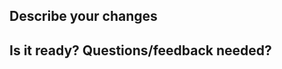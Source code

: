 ## Describe your changes

<!--- ONE FEATURE PER PULL REQUEST ONLY -->

## Is it ready? Questions/feedback needed?


